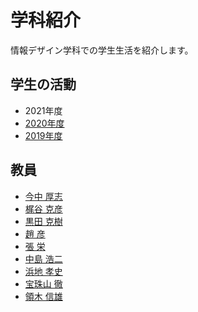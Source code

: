 # 学科紹介

情報デザイン学科での学生生活を紹介します。

## 学生の活動
- 2021年度
- [2020年度](./students2020.html)
- [2019年度](./students2019.html)


## 教員
- [今中 厚志](http://www3.nishitech.ac.jp/education/teachers/imanaka)
- [梶谷 克彦](http://www3.nishitech.ac.jp/education/teachers/kajitani)
- [黒田 克樹](http://www3.nishitech.ac.jp/education/teachers/kuroda)
- [趙 彦](http://www3.nishitech.ac.jp/education/teachers/choaun)
- [張 栄](http://www3.nishitech.ac.jp/education/teachers/zhang)
- [中島 浩二](http://www3.nishitech.ac.jp/education/teachers/nksm)
- [浜地 孝史](http://www3.nishitech.ac.jp/education/teachers/hamachi)
- [宝珠山 徹](http://www3.nishitech.ac.jp/education/teachers/hoshu)
- [領木 信雄](http://www3.nishitech.ac.jp/education/teachers/ryoki)


